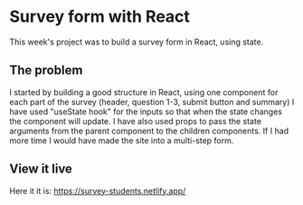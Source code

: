 # Survey form with React

This week's project was to build a survey form in React, using state.

## The problem

I started by building a good structure in React, using one component for each part of the survey (header, question 1-3, submit button and summary) I have used "useState hook" for the inputs so that when the state changes the component will update. I have also used props to pass the state arguments from the parent component to the children components. If I had more time I would have made the site into a multi-step form. 

## View it live

Here it it is: https://survey-students.netlify.app/
